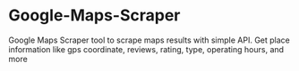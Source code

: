 # Google-Maps-Scraper
Google Maps Scraper tool to scrape maps results with simple API. Get place information like gps coordinate, reviews, rating, type, operating hours, and more
